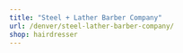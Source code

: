 ```yaml
---
title: "Steel + Lather Barber Company"
url: /denver/steel-lather-barber-company/
shop: hairdresser
---
```


